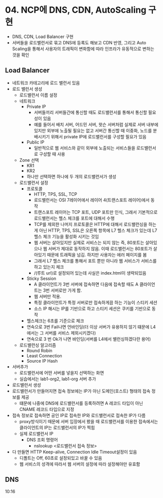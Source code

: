 # 04. NCP에 DNS, CDN, AutoScaling 구현

- DNS, CDN, Load Balancer 구현
- 서버들을 로드밸런서로 묶고 DNS에 등록도 해보고 CDN 반영, 그리고 Auto Scaling을 통해서 사용자의 트래픽이 변화함에 따라 인프라가 유동적으로 변하는 것을 확인



## Load Balancer

- 네트워크 카테고리에 로드 밸런서 있음
- 로드 밸런서 생성
  - 로드밸런서 이름 설정
  - 네트워크
    - Private IP
      - 서버들끼리 서버들간에 통신할 때도 로드밸런서를 통해서 통신할 필요성이 있음
      - 예를 들어서 배치 서버, 어드민 서버, 왓슨 서버처럼 실제로 서버 내부에 있지만 외부에 노출될 필요는 없고 서버간 통신할 때 이중화, 노드를 분배시키기 위해서 private IP에 로드밸런서를 구성할 필요가 있음
    - Public IP
      - 일반적으로 웹 서비스와 같이 외부에 노출되는 서비스들을 로드밸런서로 구성할 때 사용
  - Zone 선택
    - KR1
    - KR2
    - 하나만 선택하면 하나에 두 개의 로드밸런서가 생성
  - 로드밸런서 설정
    - 프로토콜
      - HTTP, TPS, SSL, TCP
      - 로드밸런서는 OSI 7레이어에서 레이어 4(트랜스포트 레이어)에서 동작
      - 트랜스포트 레이어는 TCP 포트, UDP 포트만 인식, 그래서 기본적으로 로드밸런서는 헬스 체크를 포트에 대해서 수행
      - TCP를 제외한 나머지 프로토콜은 HTTP에 대해서 로드밸런싱을 하는게 아닌 HTTP, TPS, SSL은 오른쪽 항목에 L7 헬스 체크가 있는데 L7 헬스 체크 기능을 활성화 시키는 것임
      - 웹 서버는 살아있지만 실제로 서비스는 되지 않는 즉, 80포트는 살아있으나 웹 서버가 제대로 동작하지 않음. 이때 로드밸런서는 80포트가 살아있기 때문에 트래픽을 넘김. 하지만 사용자는 에러 페이지를 봄
      - 그래서 L7 헬스 체크를 통해서 포트 뿐만 아니라 웹 서비스가 서비스를 하고 있는지 체크
      - /(루트 url)로 설정되어 있는데 사실은 index.html이 생략되있음
    - Sticky Session
      - A 클라이언트가 3번 서버에 접속하면 다음에 접속할 때도 A 클라이언트는 3번 서버로만 가게 함.
      - 웹 서버만 적용.
      - 특정 클라이언트가 특정 서버로만 접속하게끔 하는 기능이 스티키 세션
      - 소스 IP 해시는 IP를 기반으로 하고 스티키 세션은 쿠키를 기반으로 동작
    - 헬스체크는 6초를 기준으로 체크
    - 연속으로 3번 Fail나면 언바인딩(더 이상 서버가 유용하지 않기 떄문에 L4에서는 그 서버를 서비스 제외시키겠다)
    - 연속으로 3 번 Ok가 나면 바인딩(서버를 L4에서 밸런싱하겠다란 용어)
  - 로드밸런싱 알고리즘
    - Round Robin
    - Least Connection
    - Source IP Hash
- 서버추가
  - 로드밸런서에 어떤 서버를 넣을지 선택하는 화면
  - 실습에서는 lab1-org2, lab1-org 서버 추가
- 로드밸런서 생성
- 로드밸런서가 만들어지면 접속 정보에는 IP가 아닌 도메인(호스트) 형태의 접속 정보를 제공
  - 떄문에 나중에 DNS에 로드밸런서를 등록하려면 A 레코드 타입이 아닌 CNAME 레코드 타입으로 지정
- 접속 정보로 접속하면 공인 IP로 접속한 IP와 로드밸런서로 접속한 IP가 다름
  - proxy방식이기 때문에 서버 입장에서 봤을 때 로드밸런서를 이용한 접속에서는 클라이언트의 IP는 로드밸런서의 IP가 찍힘
  - 실제 로드밸런서 IP
    - DNS 조회 명령어
      - nslookup <로드밸런서 접속 정보>
- 다 만들면 HTTP Keep-alive, Connection Idle Timeout설정이 있음
  - 디폴트는 Off, 60초로 설정되있고 바꿀 수 있음
  - 웹 서비스의 성격에 따라서 웹 서버의 설정에 따라 설정해야만 유효함



## DNS

10:16